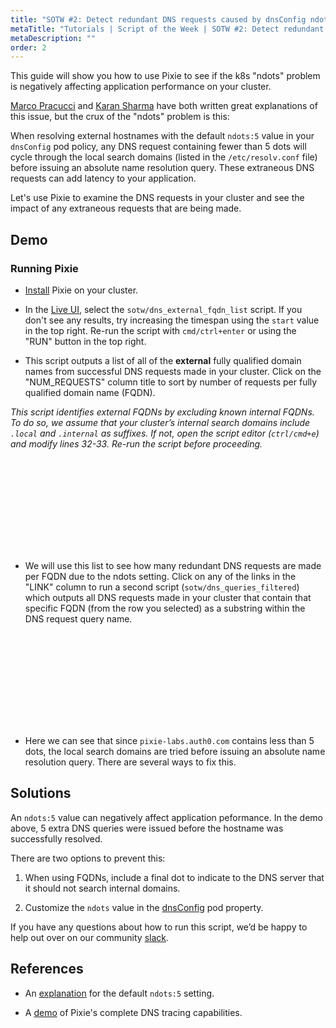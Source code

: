 ```yaml
---
title: "SOTW #2: Detect redundant DNS requests caused by dnsConfig ndots setting"
metaTitle: "Tutorials | Script of the Week | SOTW #2: Detect redundant DNS requests caused by dnsConfig ndots setting"
metaDescription: ""
order: 2
---
```


This guide will show you how to use Pixie to see if the k8s "ndots" problem is negatively affecting application performance on your cluster.

[Marco Pracucci](https://pracucci.com/kubernetes-dns-resolution-ndots-options-and-why-it-may-affect-application-performances.html) and [Karan Sharma](https://mrkaran.dev/posts/ndots-kubernetes/) have both written great explanations of this issue, but the crux of the "ndots" problem is this:

When resolving external hostnames with the default `ndots:5` value in your `dnsConfig` pod policy, any DNS request containing fewer than 5 dots will cycle through the local search domains (listed in the `/etc/resolv.conf` file) before issuing an absolute name resolution query. These extraneous DNS requests can add latency to your application.

Let's use Pixie to examine the DNS requests in your cluster and see the impact of any extraneous requests that are being made.

## Demo

<YouTube youTubeId="p4rfVHV0Ub4" />

### Running Pixie

- [Install](/installing-pixie/) Pixie on your cluster.

- In the [Live UI](https://work.withpixie.ai/), select the `sotw/dns_external_fqdn_list` script. If you don't see any results, try increasing the timespan using the `start` value in the top right. Re-run the script with `cmd/ctrl+enter` or using the "RUN" button in the top right.

- This script outputs a list of all of the **external** fully qualified domain names from successful DNS requests made in your cluster. Click on the "NUM_REQUESTS" column title to sort by number of requests per fully qualified domain name (FQDN).

*This script identifies external FQDNs by excluding known internal FQDNs. To do so, we assume that your cluster’s internal search domains include `.local` and `.internal` as suffixes. If not, open the script editor (`ctrl/cmd+e`) and modify lines 32-33. Re-run the script before proceeding.*

<svg title='List of external FQDNs from DNS request traffic in your cluster.' src='sotw-2/fqdns.png'/>

- We will use this list to see how many redundant DNS requests are made per FQDN due to the ndots setting. Click on any of the links in the "LINK" column to run a second script (`sotw/dns_queries_filtered`) which outputs all DNS requests made in your cluster that contain that specific FQDN (from the row you selected) as a substring within the DNS request query name.

<svg title='All DNS requests containing a particular FQDNs as a substring in the DNS request query name.' src='sotw-2/all_requests.png'/>

- Here we can see that since `pixie-labs.auth0.com` contains less than 5 dots, the local search domains are tried before issuing an absolute name resolution query. There are several ways to fix this.

## Solutions

An `ndots:5` value can negatively affect application peformance. In the demo above, 5 extra DNS queries were issued before the hostname was successfully resolved.

There are two options to prevent this:

1. When using FQDNs, include a final dot to indicate to the DNS server that it should not search internal domains.

2. Customize the `ndots` value in the [dnsConfig](https://kubernetes.io/docs/concepts/services-networking/dns-pod-service/#pod-dns-config) pod property.

If you have any questions about how to run this script, we’d be happy to help out over on our community [slack](https://slackin.withpixie.ai/).

## References

 - An [explanation](https://github.com/kubernetes/kubernetes/issues/33554#issuecomment-266251056) for the default `ndots:5` setting.

 - A [demo](https://youtu.be/zbig8uH9eqQ) of Pixie's complete DNS tracing capabilities.
